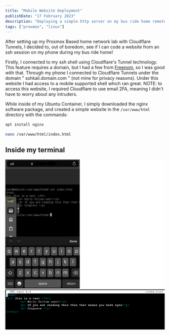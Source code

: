 ```yaml
---
title: "Mobile Website Deployment"
publishDate: "17 February 2023"
description: "Deploying a simple http server on my bus ride home remotely!"
tags: ["proxmox", "linux"]
---
```


After setting up my Proxmox Based home network lab with Cloudflare Tunnels, I decided to, out of boredom, see if I can code a website from an ssh session on my phone during my bus ride home!

Firstly, I connected to my ssh shell using Cloudflare's Tunnel technology. This feature requires a domain, but I had a few from [Freenom](https://freenom.com), so I was good with that. Through my phone I connected to Cloudflare Tunnels under the domain " sshkali.domain.com " (not mine for privacy reasons). Under this website I had access to a mobile supported shell which ran great. NOTE: to access this website, I required Cloudflare to use email 2FA, meaning I didn't have to worry about any intruders.

While inside of my Ubuntu Container, I simply downloaded the nginx software package, and created a simple website in the `/var/www/html` directory with the commands:

```bash
apt install nginx
```

```bash
nano /var/www/html/index.html
```

## Inside my terminal

![terminal](https://raw.githubusercontent.com/linpep/blog-portfolio-images/ab54485e05d23502422db4541abfae43e736f532/mobileshell.png)
![htmlcode](https://raw.githubusercontent.com/linpep/blog-portfolio-images/ab54485e05d23502422db4541abfae43e736f532/mobilehtmlcode.png)
